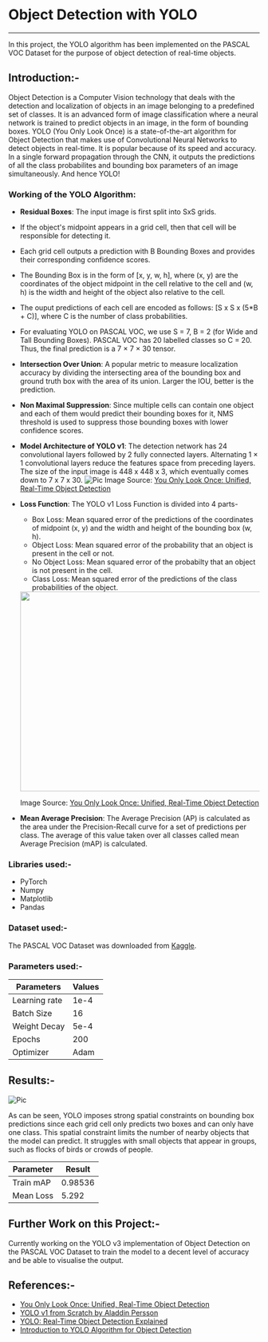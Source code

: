 # Object Detection with YOLO

***

In this project, the YOLO algorithm has been implemented on the PASCAL VOC Dataset for the purpose of object detection of real-time objects.

## Introduction:-

Object Detection is a Computer Vision technology that deals with the detection and localization of objects in an image belonging to a predefined set of classes. It is an advanced form of image classification where a neural network is trained to predict objects in an image, in the form of bounding boxes.
YOLO (You Only Look Once) is a state-of-the-art algorithm for Object Detection that makes use of Convolutional Neural Networks to detect objects in real-time. It is popular because of its speed and accuracy. In a single forward propagation through the CNN, it outputs the predictions of all the class probabilites and bounding box parameters of an image simultaneously. And hence YOLO!

### Working of the YOLO Algorithm:

* **Residual Boxes**: The input image is first split into SxS grids.
* If the object's midpoint appears in a grid cell, then that cell will be responsible for detecting it.
* Each grid cell outputs a prediction with B Bounding Boxes and provides their corresponding confidence scores.
* The Bounding Box is in the form of [x, y, w, h], where (x, y) are the coordinates of the object midpoint in the cell relative to the cell and (w, h) is the width and height of the object also relative to the cell.
* The ouput predictions of each cell are encoded as follows: [S x S x (5*B + C)], where C is the number of class probabilities.
* For evaluating YOLO on PASCAL VOC, we use S = 7, B = 2 (for Wide and Tall Bounding Boxes). PASCAL VOC has 20 labelled classes so C = 20. Thus, the final prediction is a 7 × 7 × 30 tensor.
* **Intersection Over Union**: A popular metric to measure localization accuracy by dividing the intersecting area of the bounding box and ground truth box with the area of its union. Larger the IOU, better is the prediction.
*  **Non Maximal Suppression**: Since multiple cells can contain one object and each of them would predict their bounding boxes for it, NMS threshold is used to suppress those bounding boxes with lower confidence scores.
*  **Model Architecture of YOLO v1**: The detection network has 24 convolutional layers followed by 2 fully connected layers. Alternating 1 × 1 convolutional layers reduce the features space from preceding layers. The size of the input image is 448 x 448 x 3, which eventually comes down to 7 x 7 x 30.
![Pic](https://i.imgur.com/oyBoc1y.png)
Image Source: [You Only Look Once: Unified, Real-Time Object Detection](https://pjreddie.com/media/files/papers/yolo_1.pdf)
* **Loss Function**: The YOLO v1 Loss Function is divided into 4 parts-
  * Box Loss: Mean squared error of the predictions of the coordinates of midpoint (x, y) and the width and height of the bounding box (w, h).
  * Object Loss: Mean squared error of the probability that an object is present in the cell or not.
  * No Object Loss: Mean squared error of the probabilty that an object is not present in the cell.
  * Class Loss: Mean squared error of the predictions of the class probabilities of the object.
   <img src="https://i.imgur.com/lOB3j7E.png" height="400" width="600" >

  Image Source: [You Only Look Once: Unified, Real-Time Object Detection](https://pjreddie.com/media/files/papers/yolo_1.pdf)
* **Mean Average Precision**: The Average Precision (AP) is calculated as the area under the Precision-Recall curve for a set of predictions per class. The average of this value taken over all classes called mean Average Precision (mAP) is calculated.

### Libraries used:-

* PyTorch
* Numpy
* Matplotlib
* Pandas

### Dataset used:-

The PASCAL VOC Dataset was downloaded from [Kaggle](https://www.kaggle.com/datasets/734b7bcb7ef13a045cbdd007a3c19874c2586ed0b02b4afc86126e89d00af8d2).

### Parameters used:-



| Parameters | Values |
| -------- | -------- |
| Learning rate     | 1e-4     |
| Batch Size     | 16     |
| Weight Decay     | 5e-4     |
| Epochs     | 200     |
| Optimizer     | Adam     |

## Results:-

![Pic](https://i.imgur.com/M5QnDnm.jpg)

As can be seen, YOLO imposes strong spatial constraints on bounding box predictions since each grid cell only predicts two boxes and can only have one class. This spatial constraint limits the number of nearby objects that the model can predict. It struggles with small objects that appear in groups, such as flocks of birds or crowds of people.

| Parameter | Result | 
| -------- | -------- | 
| Train mAP     | 0.98536     |
| Mean Loss     | 5.292     | 

## Further Work on this Project:-

Currently working on the YOLO v3 implementation of Object Detection on the PASCAL VOC Dataset to train the model to a decent level of accuracy and be able to visualise the output.

## References:-

* [You Only Look Once: Unified, Real-Time Object Detection](https://pjreddie.com/media/files/papers/yolo_1.pdf)
* [YOLO v1 from Scratch by Aladdin Persson](https://m.youtube.com/watch?v=n9_XyCGr-MI)
* [YOLO: Real-Time Object Detection Explained](https://www.v7labs.com/blog/yolo-object-detection)
* [Introduction to YOLO Algorithm for Object Detection](https://www.section.io/engineering-education/introduction-to-yolo-algorithm-for-object-detection/)
